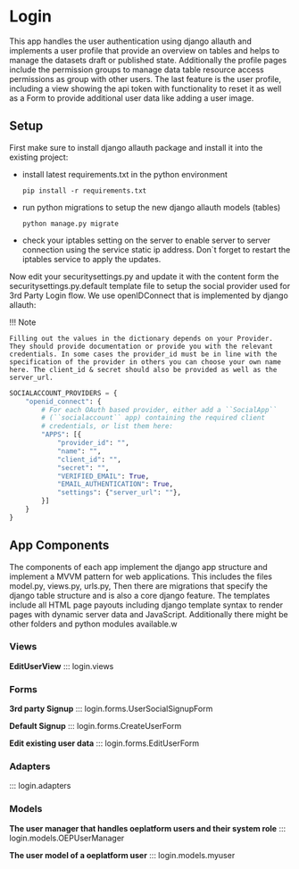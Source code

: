 # Login

This app handles the user authentication using django allauth and implements a user profile that provide an overview on tables and helps to manage the datasets draft or published state. Additionally the profile pages include the permission groups to manage data table resource access permissions as group with other users. The last feature is the user profile, including a view showing the api token with functionality to reset it as well as a Form to provide additional user data like adding a user image.

## Setup

First make sure to install django allauth package and install it into the existing project:

- install latest requirements.txt in the python environment

    `pip install -r requirements.txt`

- run python migrations to setup the new django allauth models (tables)

    `python manage.py migrate`

- check your iptables setting on the server to enable server to server connection using the service static ip address. Don`t forget to restart the iptables service to apply the updates.

Now edit your securitysettings.py and update it with the content form the securitysettings.py.default template file to setup the social provider used for 3rd Party Login flow. We use openIDConnect that is implemented by django allauth:

!!! Note

    Filling out the values in the dictionary depends on your Provider. They should provide documentation or provide you with the relevant credentials. In some cases the provider_id must be in line with the specification of the provider in others you can choose your own name here. The client_id & secret should also be provided as well as the server_url.

```python
SOCIALACCOUNT_PROVIDERS = {
    "openid_connect": {
        # For each OAuth based provider, either add a ``SocialApp``
        # (``socialaccount`` app) containing the required client
        # credentials, or list them here:
        "APPS": [{
            "provider_id": "",
            "name": "",
            "client_id": "",
            "secret": "",
            "VERIFIED_EMAIL": True,
            "EMAIL_AUTHENTICATION": True,
            "settings": {"server_url": ""},
        }]
    }
}
```

## App Components

The components of each app implement the django app structure and implement a MVVM pattern for web applications. This includes the files model.py, views.py, urls.py,  Then there are migrations that specify the django table structure and is also a core django feature. The templates include all HTML page payouts including django template syntax to render pages with dynamic server data and JavaScript. Additionally there might be other folders and python modules available.w

### Views

**EditUserView**
::: login.views

### Forms

**3rd party Signup**
::: login.forms.UserSocialSignupForm

**Default Signup**
::: login.forms.CreateUserForm

**Edit existing user data**
::: login.forms.EditUserForm

### Adapters

::: login.adapters

### Models

**The user manager that handles oeplatform users and their system role**
::: login.models.OEPUserManager

**The user model of a oeplatform user**
::: login.models.myuser
